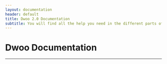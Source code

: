 ```yaml
---
layout: documentation
header: default
title: Dwoo 2.0 Documentation
subtitle: You will find all the help you need in the different parts of this documentation
---
```


# Dwoo Documentation

---
